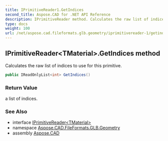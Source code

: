 ```yaml
---
title: IPrimitiveReader1.GetIndices
second_title: Aspose.CAD for .NET API Reference
description: IPrimitiveReader method. Calculates the raw list of indices to use for this primitive
type: docs
weight: 100
url: /net/aspose.cad.fileformats.glb.geometry/iprimitivereader-1/getindices/
---
```

## IPrimitiveReader&lt;TMaterial&gt;.GetIndices method

Calculates the raw list of indices to use for this primitive.

```csharp
public IReadOnlyList<int> GetIndices()
```

### Return Value

a list of indices.

### See Also

* interface [IPrimitiveReader&lt;TMaterial&gt;](../)
* namespace [Aspose.CAD.FileFormats.GLB.Geometry](../../iprimitivereader-1/)
* assembly [Aspose.CAD](../../../)


